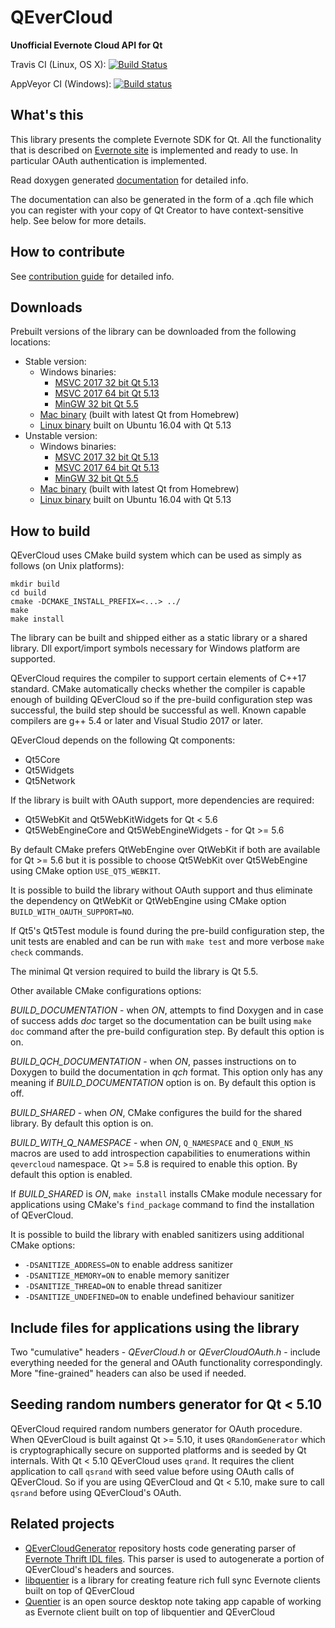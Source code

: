 QEverCloud
==========

**Unofficial Evernote Cloud API for Qt**

Travis CI (Linux, OS X): [![Build Status](https://travis-ci.org/d1vanov/QEverCloud.svg?branch=master)](https://travis-ci.org/d1vanov/QEverCloud)

AppVeyor CI (Windows): [![Build status](https://ci.appveyor.com/api/projects/status/75vtxm2o18u4atw0/branch/master?svg=true)](https://ci.appveyor.com/project/d1vanov/qevercloud/branch/master)

## What's this

This library presents the complete Evernote SDK for Qt.
All the functionality that is described on [Evernote site](http://dev.evernote.com/doc/)
is implemented and ready to use. In particular OAuth authentication is implemented.

Read doxygen generated [documentation](http://d1vanov.github.io/QEverCloud) for detailed info.

The documentation can also be generated in the form of a .qch file which you can register with
your copy of Qt Creator to have context-sensitive help. See below for more details.

## How to contribute

See [contribution guide](CONTRIBUTING.md) for detailed info.

## Downloads

Prebuilt versions of the library can be downloaded from the following locations:

 * Stable version:
   * Windows binaries:
     * [MSVC 2017 32 bit Qt 5.13](https://github.com/d1vanov/QEverCloud/releases/download/continuous-master/qevercloud-windows-qt513-VS2017_x86.zip)
     * [MSVC 2017 64 bit Qt 5.13](https://github.com/d1vanov/QEverCloud/releases/download/continuous-master/qevercloud-windows-qt513-VS2017_x64.zip)
     * [MinGW 32 bit Qt 5.5](https://github.com/d1vanov/QEverCloud/releases/download/continuous-master/qevercloud-windows-qt55-MinGW_x86.zip)
   * [Mac binary](https://github.com/d1vanov/QEverCloud/releases/download/continuous-master/qevercloud_mac_x86_64.zip) (built with latest Qt from Homebrew)
   * [Linux binary](https://github.com/d1vanov/QEverCloud/releases/download/continuous-master/qevercloud_linux_qt_513_x86_64.zip) built on Ubuntu 16.04 with Qt 5.13
 * Unstable version:
   * Windows binaries:
     * [MSVC 2017 32 bit Qt 5.13](https://github.com/d1vanov/QEverCloud/releases/download/continuous-development/qevercloud-windows-qt513-VS2017_x86.zip)
     * [MSVC 2017 64 bit Qt 5.13](https://github.com/d1vanov/QEverCloud/releases/download/continuous-development/qevercloud-windows-qt513-VS2017_x64.zip)
     * [MinGW 32 bit Qt 5.5](https://github.com/d1vanov/QEverCloud/releases/download/continuous-development/qevercloud-windows-qt55-MinGW_x86.zip)
   * [Mac binary](https://github.com/d1vanov/QEverCloud/releases/download/continuous-development/qevercloud_mac_x86_64.zip) (built with latest Qt from Homebrew)
   * [Linux binary](https://github.com/d1vanov/QEverCloud/releases/download/continuous-development/qevercloud_linux_qt_513_x86_64.zip) built on Ubuntu 16.04 with Qt 5.13

## How to build

QEverCloud uses CMake build system which can be used as simply as follows (on Unix platforms):
```
mkdir build
cd build
cmake -DCMAKE_INSTALL_PREFIX=<...> ../
make
make install
```

The library can be built and shipped either as a static library or a shared library. Dll export/import symbols necessary for Windows platform are supported.

QEverCloud requires the compiler to support certain elements of C++17 standard. CMake automatically checks whether the compiler is capable enough of building QEverCloud so if the pre-build configuration step was successful, the build step should be successful as well. Known capable compilers are g++ 5.4 or later and Visual Studio 2017 or later.

QEverCloud depends on the following Qt components:
 * Qt5Core
 * Qt5Widgets
 * Qt5Network

If the library is built with OAuth support, more dependencies are required:
 * Qt5WebKit and Qt5WebKitWidgets for Qt < 5.6
 * Qt5WebEngineCore and Qt5WebEngineWidgets - for Qt >= 5.6

By default CMake prefers QtWebEngine over QtWebKit if both are available for Qt >= 5.6 but it is possible to choose Qt5WebKit over Qt5WebEngine using CMake option `USE_QT5_WEBKIT`.

It is possible to build the library without OAuth support and thus eliminate the dependency on QtWebKit or QtWebEngine using CMake option `BUILD_WITH_OAUTH_SUPPORT=NO`.

If Qt5's Qt5Test module is found during the pre-build configuration step, the unit tests are enabled and can be run with `make test` and more verbose `make check` commands.

The minimal Qt version required to build the library is Qt 5.5.

Other available CMake configurations options:

*BUILD_DOCUMENTATION* - when *ON*, attempts to find Doxygen and in case of success adds *doc* target so the documentation can be built using `make doc` command after the pre-build configuration step. By default this option is on.

*BUILD_QCH_DOCUMENTATION* - when *ON*, passes instructions on to Doxygen to build the documentation in *qch* format. This option only has any meaning if *BUILD_DOCUMENTATION* option is on. By default this option is off.

*BUILD_SHARED* - when *ON*, CMake configures the build for the shared library. By default this option is on.

*BUILD_WITH_Q_NAMESPACE* - when *ON*, `Q_NAMESPACE` and `Q_ENUM_NS` macros are used to add introspection capabilities to enumerations within `qevercloud` namespace. Qt >= 5.8 is required to enable this option. By default this option is enabled.

If *BUILD_SHARED* is *ON*, `make install` installs CMake module necessary for applications using CMake's `find_package` command to find the installation of QEverCloud.

It is possible to build the library with enabled sanitizers using additional CMake options:
 * `-DSANITIZE_ADDRESS=ON` to enable address sanitizer
 * `-DSANITIZE_MEMORY=ON` to enable memory sanitizer
 * `-DSANITIZE_THREAD=ON` to enable thread sanitizer
 * `-DSANITIZE_UNDEFINED=ON` to enable undefined behaviour sanitizer

## Include files for applications using the library

Two "cumulative" headers - *QEverCloud.h* or *QEverCloudOAuth.h* - include everything needed for the general and OAuth functionality correspondingly. More "fine-grained" headers can also be used if needed.

## Seeding random numbers generator for Qt < 5.10

QEverCloud required random numbers generator for OAuth procedure. When QEverCloud is built against Qt >= 5.10, it uses `QRandomGenerator` which is cryptographically secure on supported platforms and is seeded by Qt internals. With Qt < 5.10 QEverCloud uses `qrand`. It requires the client application to call `qsrand` with seed value before using OAuth calls of QEverCloud. So if you are using QEverCloud and Qt < 5.10, make sure to call `qsrand` before using QEverCloud's OAuth.

## Related projects

* [QEverCloudGenerator](https://github.com/d1vanov/QEverCloudGenerator) repository hosts code generating parser of [Evernote Thrift IDL files](https://github.com/evernote/evernote-thrift). This parser is used to autogenerate a portion of QEverCloud's headers and sources.
* [libquentier](https://github.com/d1vanov/libquentier) is a library for creating feature rich full sync Evernote clients built on top of QEverCloud
* [Quentier](https://github.com/d1vanov/quentier) is an open source desktop note taking app capable of working as Evernote client built on top of libquentier and QEverCloud
